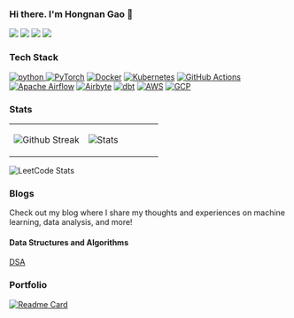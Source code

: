 <!-- Please don't remove this: Grab your social icons from https://github.com/carlsednaoui/gitsocial -->

### Hi there. I'm Hongnan Gao 👋

<!--
**gao-hongnan/gao-hongnan** is a ✨ _special_ ✨ repository because its `README.md` (this file) appears on your GitHub profile.
-->

[![](https://img.shields.io/badge/Email-ea4335?style=flat&logo=gmail&logoColor=ffffff)](mailto:hongnangao@gmail.com)
[![](https://img.shields.io/badge/LinkedIn-0a66C2?style=flat&logo=linkedin)](https://www.linkedin.com/in/gao-hongnan)
[![](https://img.shields.io/badge/Kaggle-003e54?style=flat&logo=kaggle)](https://www.kaggle.com/reighns)
[![](https://img.shields.io/badge/Blogger-FF5722?style=flat&logo=blogger&logoColor=white)](https://gao-hongnan.github.io/gaohn-dsa/)

### Tech Stack

<a href="https://www.python.org" target="_blank"> <img src="https://img.shields.io/badge/Python-14354C?style=for-the-badge&logo=python&logoColor=white" alt="python" /> </a>
<a href="https://pytorch.org/" target="_blank"> <img alt="PyTorch" src="https://img.shields.io/badge/PyTorch-%23EE4C2C.svg?style=for-the-badge&logo=PyTorch&logoColor=white" /></a>
<a href="https://www.docker.com/" target="_blank"> <img alt="Docker" src="https://img.shields.io/badge/docker-%230db7ed.svg?style=for-the-badge&logo=docker&logoColor=white"/></a>
<a href="https://kubernetes.io/" target="_blank"> <img alt="Kubernetes" src="https://img.shields.io/badge/kubernetes-%23326ce5.svg?style=for-the-badge&logo=kubernetes&logoColor=white"/></a>
<a href="https://github.com/features/actions" target="_blank"> <img alt="GitHub Actions" src="https://img.shields.io/badge/GitHub%20Actions-2088FF?style=for-the-badge&logo=github-actions&logoColor=white"/></a>
<a href="https://airflow.apache.org/" target="_blank"> <img alt="Apache Airflow" src="https://img.shields.io/badge/Apache%20Airflow-%23017CEE.svg?style=for-the-badge&logo=apache-airflow&logoColor=white"/></a>
<a href="https://airbyte.io/" target="_blank"> <img alt="Airbyte" src="https://img.shields.io/badge/Airbyte-%230099CD.svg?style=for-the-badge&logo=Airbyte&logoColor=white"/></a>
<a href="https://www.getdbt.com/" target="_blank"> <img alt="dbt" src="https://img.shields.io/badge/dbt-%23F01F7A.svg?style=for-the-badge&logo=dbt&logoColor=white"/></a>
<a href="https://aws.amazon.com/" target="_blank"> <img alt="AWS" src="https://img.shields.io/badge/Amazon%20AWS-%23FF9900.svg?style=for-the-badge&logo=amazon-aws&logoColor=white"/></a>
<a href="https://cloud.google.com/" target="_blank"> <img alt="GCP" src="https://img.shields.io/badge/Google%20Cloud-%234285F4.svg?style=for-the-badge&logo=google-cloud&logoColor=white"/></a>


### Stats

<table width="100%">
<tr>
<td width="50%">

![Github Streak](https://github-readme-streak-stats.herokuapp.com/?user=gao-hongnan&theme=onedark)

</td>
<td width="50%">

![Stats](https://github-readme-stats.vercel.app/api?username=gao-hongnan&show_icons=true&theme=onedark)

</td>
</tr>
</table>


![LeetCode Stats](https://leetcard.jacoblin.cool/gaohn?theme=dark&font=Sarala&ext=heatmap)

### Blogs

Check out my blog where I share my thoughts and experiences on machine learning, data analysis, and more!

#### Data Structures and Algorithms

[DSA](https://gao-hongnan.github.io/gaohn-dsa/intro.html)


### Portfolio

[![Readme Card](https://github-readme-stats.vercel.app/api/pin/?username=gao-hongnan&repo=TheBareOps&theme=radical)](https://github.com/gao-hongnan/TheBareOps)


